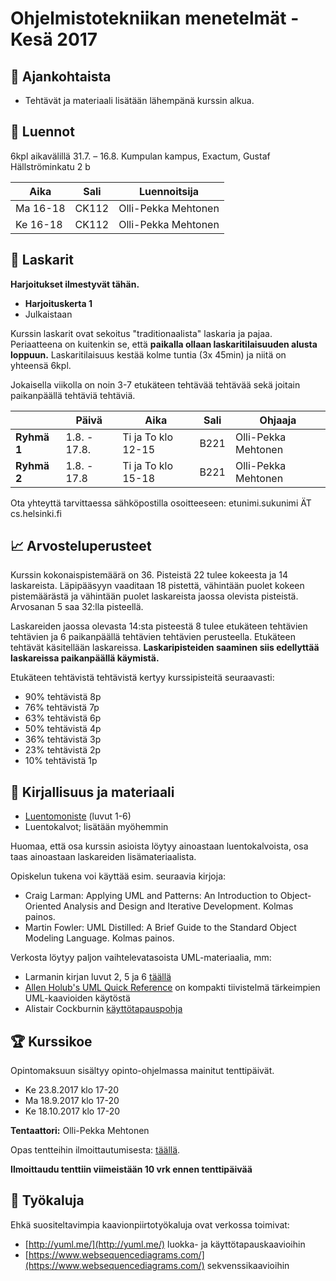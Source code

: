 # Ohjelmistotekniikan menetelmät - Kesä 2017

## :mega: Ajankohtaista

 * Tehtävät ja materiaali lisätään lähempänä kurssin alkua.

## :notebook: Luennot

6kpl aikavälillä 31.7. – 16.8. Kumpulan kampus, Exactum, Gustaf Hällströminkatu 2 b

| Aika | Sali | Luennoitsija
|----------|------|---------------------|
| Ma 16-18 | CK112 | Olli-Pekka Mehtonen |
| Ke 16-18 | CK112 | Olli-Pekka Mehtonen |


## :memo: Laskarit

**Harjoitukset ilmestyvät tähän.**

* **Harjoituskerta 1**
 * Julkaistaan 

Kurssin laskarit ovat sekoitus "traditionaalista" laskaria ja pajaa. Periaatteena on kuitenkin se, että **paikalla ollaan laskaritilaisuuden alusta loppuun.** Laskaritilaisuus kestää kolme tuntia (3x 45min) ja niitä on yhteensä 6kpl.

Jokaisella viikolla on noin 3-7 etukäteen tehtävää tehtävää sekä joitain paikanpäällä tehtäviä tehtäviä.

|      | Päivä | Aika | Sali | Ohjaaja |
|------|-------|------|------|---------|
| **Ryhmä 1** | 1.8. - 17.8. | Ti ja To klo 12-15 | B221 | Olli-Pekka Mehtonen |
| **Ryhmä 2** | 1.8. - 17.8 | Ti ja To klo 15-18 | B221 | Olli-Pekka Mehtonen |

Ota yhteyttä tarvittaessa sähköpostilla osoitteeseen: etunimi.sukunimi ÄT cs.helsinki.fi

## :chart_with_upwards_trend: Arvosteluperusteet

Kurssin kokonaispistemäärä on 36. Pisteistä 22 tulee kokeesta ja 14 laskareista. Läpipääsyyn vaaditaan 18 pistettä, vähintään puolet kokeen pistemäärästä ja vähintään puolet laskareista jaossa olevista pisteistä. Arvosanan 5 saa 32:lla pisteellä.

Laskareiden jaossa olevasta 14:sta pisteestä 8 tulee etukäteen tehtävien tehtävien ja 6 paikanpäällä tehtävien tehtävien perusteella. Etukäteen tehtävät käsitellään laskareissa. **Laskaripisteiden saaminen siis edellyttää laskareissa paikanpäällä käymistä.**

Etukäteen tehtävistä tehtävistä kertyy kurssipisteitä seuraavasti:
* 90% tehtävistä 8p  
* 76% tehtävistä 7p  
* 63% tehtävistä 6p
* 50% tehtävistä 4p  
* 36% tehtävistä 3p    
* 23% tehtävistä 2p
* 10% tehtävistä 1p

## :ledger: Kirjallisuus ja materiaali

* [Luentomoniste](http://www.cs.helsinki.fi/u/mluukkai/otm2012/otm.pdf) (luvut 1-6)
* Luentokalvot; lisätään myöhemmin

Huomaa, että osa kurssin asioista löytyy ainoastaan luentokalvoista, osa taas ainoastaan laskareiden lisämateriaalista.

Opiskelun tukena voi käyttää esim. seuraavia kirjoja:

* Craig Larman: Applying UML and Patterns: An Introduction to Object-Oriented Analysis and Design and Iterative Development. Kolmas painos.
* Martin Fowler: UML Distilled: A Brief Guide to the Standard Object Modeling Language. Kolmas painos.

Verkosta löytyy paljon vaihtelevatasoista UML-materiaalia, mm:

* Larmanin kirjan luvut 2, 5 ja 6 [täällä](http://www.craiglarman.com/wiki/index.php?title=Articles)
* [Allen Holub's UML Quick Reference](http://www.holub.com/goodies/uml/) on kompakti tiivistelmä tärkeimpien UML-kaavioiden käytöstä
* Alistair Cockburnin [käyttötapauspohja](http://www.cs.helsinki.fi/u/mluukkai/ohmas10/usecase.pdf)

## :trophy: Kurssikoe

Opintomaksuun sisältyy opinto-ohjelmassa mainitut tenttipäivät.

* Ke 23.8.2017 klo 17-20
* Ma 18.9.2017 klo 17-20 
* Ke 18.10.2017 klo 17-20

**Tentaattori:** Olli-Pekka Mehtonen

Opas tentteihin ilmoittautumisesta: [täällä](https://www.helsinki.fi/fi/avoin-yliopisto/opiskelu/opintojen-aikana/tentit).

**Ilmoittaudu tenttiin viimeistään 10 vrk ennen tenttipäivää**

## :wrench: Työkaluja

Ehkä suositeltavimpia kaavionpiirtotyökaluja ovat verkossa toimivat:
* [http://yuml.me/](http://yuml.me/) luokka- ja käyttötapauskaavioihin
* [https://www.websequencediagrams.com/](https://www.websequencediagrams.com/) sekvenssikaavioihin
